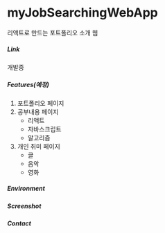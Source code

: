 # myJobSearchingWebApp

리액트로 만드는 포트폴리오 소개 웹



##### Link

개발중



##### Features(예정)

1. 포트폴리오 페이지
2. 공부내용 페이지
   - 리액트
   - 자바스크립트
   - 알고리즘
3. 개인 취미 페이지
   - 글
   - 음악
   - 영화



##### Environment



##### Screenshot



##### Contact


